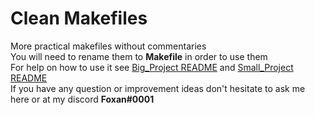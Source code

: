 # Clean Makefiles

More practical makefiles without commentaries </br>
You will need to rename them to **Makefile** in order to use them </br>
For help on how to use it see [Big_Project README](../Big_Project/README.md) and [Small_Project README](../Small_Project/README.md) </br>
If you have any question or improvement ideas don't hesitate to ask me here or at my discord **Foxan#0001** </br>